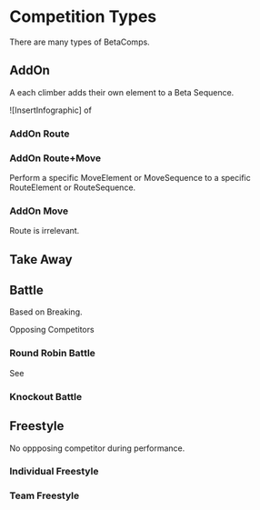 # Competition Types

There are many types of BetaComps. 

## AddOn

A each climber adds their own element to a Beta Sequence.

![InsertInfographic] of 

### AddOn Route

### AddOn Route+Move

Perform a specific MoveElement or MoveSequence to a specific RouteElement or RouteSequence.

### AddOn Move

Route is irrelevant.


## Take Away

## Battle

Based on Breaking.

Opposing Competitors

### Round Robin Battle

See 

### Knockout Battle

## Freestyle

No oppposing competitor during performance.

### Individual Freestyle

### Team Freestyle



